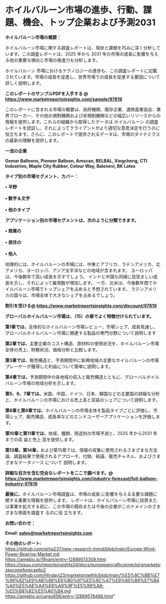 # ホイルバルーン市場の進歩、行動、課題、機会、トップ企業および予測2031

<strong><b>ホイルバルーン市場の概要：</b></strong>

ホイルバルーン市場に関する調査レポートは、現状と課題を巧みに深く分析しています。この調査レポートは、2025 年から 2031 年の市場の成長に影響を与える他の重要な傾向と市場の推進力も分析します。

ホイルバルーン 市場におけるテクノロジーの進歩も、この調査レポートに記載されています。市場の成長を促進し、世界市場での成長を促進する要因について詳しく説明します。

<strong>このレポートのサンプルPDFを入手する @ <a href=https://www.marketreportsinsights.com/sample/97819>https://www.marketreportsinsights.com/sample/97819</a></strong>

このレポートに含まれる市場の概要は、政府機関、既存企業、通商産業協会、業界ブローカー、その他の規制機関および非規制機関などの幅広いリソースからの情報を提供します。これらの組織から取得したデータは ホイルバルーン の調査レポートを認証し、それによってクライアントがより適切な意思決定を行うのに役立ちます。さらに、このレポートで提供されるデータは、市場のダイナミクスの最新の理解を提供します。

<strong>一流の企業</strong>

<strong><b>Gemar Balloons, Pioneer Balloon, Amscan, BELBAL, Xingcheng, CTI Industries, Maple City Rubber, Colour Way, Balonevi, BK Latex</b></strong>

<strong><b>タイプ別の市場セグメント、カバー：</b></strong>

<strong>• 平野<br><br>• 数字＆文字<br><br>• 他のタイプ</strong>

<strong><b>アプリケーション別の市場セグメントは、次のように分類できます。</b></strong>

<strong>• 商業の<br><br>• 居住の<br><br>• 他人</strong>

 地理的には、ホイルバルーンの市場には、中東とアフリカ、ラテンアメリカ、北アメリカ、ヨーロッパ、アジア太平洋などの地域が含まれます。 ヨーロッパは、今後数年で高い成長を示すでしょう。 インドと中国も同様に目覚ましい成長を示し、それによって雇用数が増加します。 一方、北米は、今後数年間でホイルバルーン市場でトップシェアを占めると予想されています。 ラテンアメリカの国々は、市場全体で大きなシェアを占めるでしょう。

<strong>割引を受ける@ <a href=https://www.marketreportsinsights.com/discount/97819>https://www.marketreportsinsights.com/discount/97819</a></strong>

<strong><b>グローバルホイルバルーン市場は、（15）の章でよく特徴付けられています。</b></strong>

<strong><b>第</b></strong><strong><b>1章では、</b></strong>全体的なホイルバルーン市場レビュー、市場シェア、成長見通し、グローバルホイルバルーン市場に関連する製品の専門分野について説明します

<strong><b>第2章では、</b></strong>主要企業のコスト構造、原材料の使用状況を、ホイルバルーン市場全体の売上、財務状況、価格分析と比較します。

<strong><b>第3章では、</b></strong>販売構造と、予測期間中に新興地域の主要なホイルバルーンの市場プレーヤーが獲得した利益について簡単に説明します。

<strong><b>第4章では、</b></strong>予測期間中の各地域の収入と販売構造とともに、グローバルホイルバルーン市場の地域分析を示します。

<strong><b>第5、6、7章では、</b></strong>米国、中国、ドイツ、日本、韓国などの主要国の詳細な分析と、ホイルバルーンの市場における売上高と収益のシェアについて説明します。

<strong><b>第8章と第9章では、</b></strong>ホイルバルーンの市場全体を製品タイプごとに評価し、市場シェア、販売構造、成長率などのエンドユーザーアプリケーションを評価します。

<strong><b>第10章と第11章では、</b></strong>地域、種類、用途別の市場予測と、2025 年から2031 年までの収 益と売上 高を提供します。

<strong><b>第13章、第14章、</b></strong>および第15章では、情報の収集に使用されるさまざまな方法論、調査結果で使用されるアプローチ、付録、結論、販売チャネル、およびさまざまなデータソース について 説明します。

<strong>詳細な目次を含む完全なレポートをここで調べます。@ <a href=https://www.marketreportsinsights.com/industry-forecast/foil-balloon-industry-97819>https://www.marketreportsinsights.com/industry-forecast/foil-balloon-industry-97819</a></strong>

<strong><b>最後に、</b></strong>ホイルバルーン市場調査は、市場の成長 に影響を</a>与える主要な課題に関する重要な情報を提供します。 レポートは、ホイルバルーン市場に投資または事業を拡大する前に、この市場の既存または今後の企業がこのドメインのさまざまな側面を調査す るのに役 立ちます。

<strong><b>お問い合わせ：</b></strong>

<strong>Email: </strong><a href=mailto:sales@marketreportsinsights.com><strong>sales@marketreportsinsights.com</strong></a>

<strong>その他のレポート:</strong>
<br>
<a href=https://github.com/arha237/new-research-trend/blob/main/Europe-Wind-Power-Bearing-Market.md>https://github.com/arha237/new-research-trend/blob/main/Europe-Wind-Power-Bearing-Market.md</a>
<br>
<a href=https://ameblo.jp/18yam/entry-12889513309.html>https://ameblo.jp/18yam/entry-12889513309.html</a>
<br>
<a href=https://issuu.com/reportsinsights24/docs/europeaircraftconnectorsmarketsizescopeforecastto2>https://issuu.com/reportsinsights24/docs/europeaircraftconnectorsmarketsizescopeforecastto2</a>
<br>
<a href=https://github.com/Hindavi23/marketgrowthh/blob/main/%E5%8C%BB%E7%99%82%E9%AB%98%E6%B0%97%E5%9C%A7%E9%85%B8%E7%B4%A0%E5%AE%A4%E6%A9%9F%E5%99%A8-%E5%B8%82%E5%A0%B4.md>https://github.com/Hindavi23/marketgrowthh/blob/main/%E5%8C%BB%E7%99%82%E9%AB%98%E6%B0%97%E5%9C%A7%E9%85%B8%E7%B4%A0%E5%AE%A4%E6%A9%9F%E5%99%A8-%E5%B8%82%E5%A0%B4.md</a>
<br>
<a href=https://ameblo.jp/cargo656/entry-12889578466.html>https://ameblo.jp/cargo656/entry-12889578466.html</a>"
